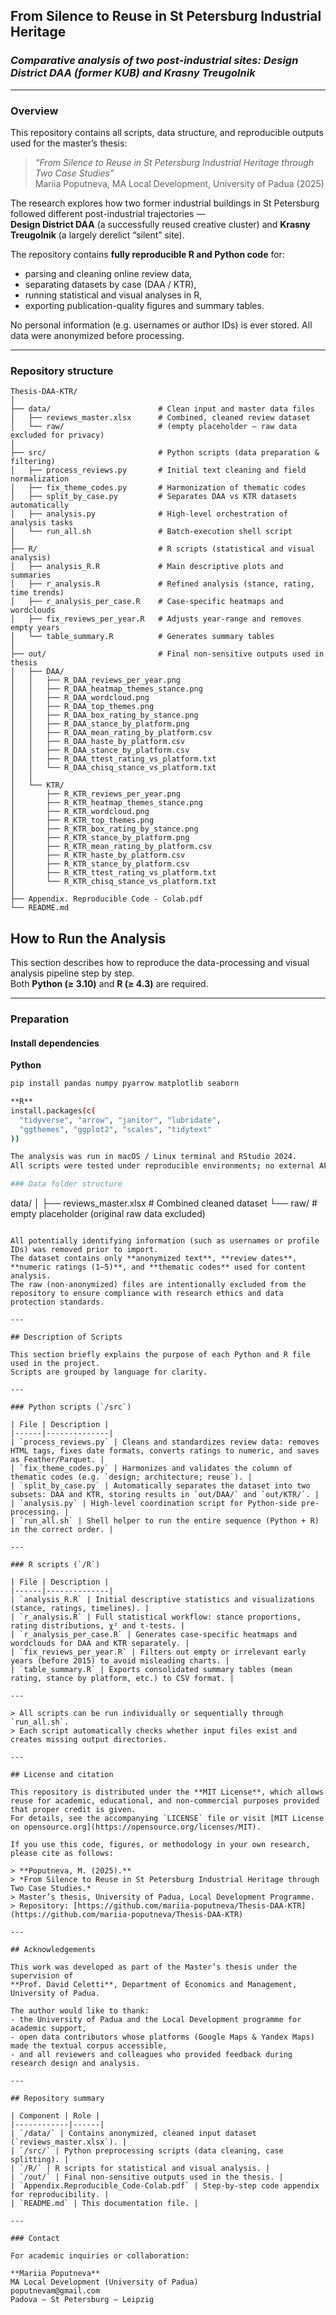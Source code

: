 ## From Silence to Reuse in St Petersburg Industrial Heritage  
### _Comparative analysis of two post-industrial sites: Design District DAA (former KUB) and Krasny Treugolnik_

---

### Overview

This repository contains all scripts, data structure, and reproducible outputs used for the master’s thesis:

> _“From Silence to Reuse in St Petersburg Industrial Heritage through Two Case Studies”_  
> Mariia Poputneva, MA Local Development, University of Padua (2025)

The research explores how two former industrial buildings in St Petersburg followed different post-industrial trajectories —  
**Design District DAA** (a successfully reused creative cluster) and **Krasny Treugolnik** (a largely derelict “silent” site).  

The repository contains **fully reproducible R and Python code** for:
- parsing and cleaning online review data,  
- separating datasets by case (DAA / KTR),  
- running statistical and visual analyses in R,  
- exporting publication-quality figures and summary tables.  

No personal information (e.g. usernames or author IDs) is ever stored. All data were anonymized before processing.

---

### Repository structure

```
Thesis-DAA-KTR/
│
├── data/                        # Clean input and master data files
│   ├── reviews_master.xlsx      # Combined, cleaned review dataset
│   └── raw/                     # (empty placeholder — raw data excluded for privacy)
│
├── src/                         # Python scripts (data preparation & filtering)
│   ├── process_reviews.py       # Initial text cleaning and field normalization
│   ├── fix_theme_codes.py       # Harmonization of thematic codes
│   ├── split_by_case.py         # Separates DAA vs KTR datasets automatically
│   ├── analysis.py              # High-level orchestration of analysis tasks
│   └── run_all.sh               # Batch-execution shell script
│
├── R/                           # R scripts (statistical and visual analysis)
│   ├── analysis_R.R             # Main descriptive plots and summaries
│   ├── r_analysis.R             # Refined analysis (stance, rating, time trends)
│   ├── r_analysis_per_case.R    # Case-specific heatmaps and wordclouds
│   ├── fix_reviews_per_year.R   # Adjusts year-range and removes empty years
│   └── table_summary.R          # Generates summary tables
│
├── out/                         # Final non-sensitive outputs used in thesis
│   ├── DAA/
│   │   ├── R_DAA_reviews_per_year.png
│   │   ├── R_DAA_heatmap_themes_stance.png
│   │   ├── R_DAA_wordcloud.png
│   │   ├── R_DAA_top_themes.png
│   │   ├── R_DAA_box_rating_by_stance.png
│   │   ├── R_DAA_stance_by_platform.png
│   │   ├── R_DAA_mean_rating_by_platform.csv
│   │   ├── R_DAA_haste_by_platform.csv
│   │   ├── R_DAA_stance_by_platform.csv
│   │   ├── R_DAA_ttest_rating_vs_platform.txt
│   │   └── R_DAA_chisq_stance_vs_platform.txt
│   │
│   └── KTR/
│       ├── R_KTR_reviews_per_year.png
│       ├── R_KTR_heatmap_themes_stance.png
│       ├── R_KTR_wordcloud.png
│       ├── R_KTR_top_themes.png
│       ├── R_KTR_box_rating_by_stance.png
│       ├── R_KTR_stance_by_platform.png
│       ├── R_KTR_mean_rating_by_platform.csv
│       ├── R_KTR_haste_by_platform.csv
│       ├── R_KTR_stance_by_platform.csv
│       ├── R_KTR_ttest_rating_vs_platform.txt
│       └── R_KTR_chisq_stance_vs_platform.txt
│
├── Appendix. Reproducible Code - Colab.pdf
└── README.md
```

## How to Run the Analysis

This section describes how to reproduce the data-processing and visual analysis pipeline step by step.  
Both **Python (≥ 3.10)** and **R (≥ 4.3)** are required.

---

### Preparation

#### Install dependencies

**Python**
```bash
pip install pandas numpy pyarrow matplotlib seaborn

**R**
install.packages(c(
  "tidyverse", "arrow", "janitor", "lubridate",
  "ggthemes", "ggplot2", "scales", "tidytext"
))

The analysis was run in macOS / Linux terminal and RStudio 2024.
All scripts were tested under reproducible environments; no external APIs are called.

### Data folder structure

```
data/
│
├── reviews_master.xlsx          # Combined cleaned dataset
└── raw/                         # empty placeholder (original raw data excluded)
```

All potentially identifying information (such as usernames or profile IDs) was removed prior to import.  
The dataset contains only **anonymized text**, **review dates**, **numeric ratings (1–5)**, and **thematic codes** used for content analysis.  
The raw (non-anonymized) files are intentionally excluded from the repository to ensure compliance with research ethics and data protection standards.

---

## Description of Scripts

This section briefly explains the purpose of each Python and R file used in the project.  
Scripts are grouped by language for clarity.

---

### Python scripts (`/src`)

| File | Description |
|------|--------------|
| `process_reviews.py` | Cleans and standardizes review data: removes HTML tags, fixes date formats, converts ratings to numeric, and saves as Feather/Parquet. |
| `fix_theme_codes.py` | Harmonizes and validates the column of thematic codes (e.g. `design; architecture; reuse`). |
| `split_by_case.py` | Automatically separates the dataset into two subsets: DAA and KTR, storing results in `out/DAA/` and `out/KTR/`. |
| `analysis.py` | High-level coordination script for Python-side pre-processing. |
| `run_all.sh` | Shell helper to run the entire sequence (Python + R) in the correct order. |

---

### R scripts (`/R`)

| File | Description |
|------|--------------|
| `analysis_R.R` | Initial descriptive statistics and visualizations (stance, ratings, timelines). |
| `r_analysis.R` | Full statistical workflow: stance proportions, rating distributions, χ² and t-tests. |
| `r_analysis_per_case.R` | Generates case-specific heatmaps and wordclouds for DAA and KTR separately. |
| `fix_reviews_per_year.R` | Filters out empty or irrelevant early years (before 2015) to avoid misleading charts. |
| `table_summary.R` | Exports consolidated summary tables (mean rating, stance by platform, etc.) to CSV format. |

---

> All scripts can be run individually or sequentially through `run_all.sh`.  
> Each script automatically checks whether input files exist and creates missing output directories.

---

## License and citation

This repository is distributed under the **MIT License**, which allows reuse for academic, educational, and non-commercial purposes provided that proper credit is given.  
For details, see the accompanying `LICENSE` file or visit [MIT License on opensource.org](https://opensource.org/licenses/MIT).

If you use this code, figures, or methodology in your own research, please cite as follows:

> **Poputneva, M. (2025).**  
> *From Silence to Reuse in St Petersburg Industrial Heritage through Two Case Studies.*  
> Master’s thesis, University of Padua, Local Development Programme.  
> Repository: [https://github.com/mariia-poputneva/Thesis-DAA-KTR](https://github.com/mariia-poputneva/Thesis-DAA-KTR)

---

## Acknowledgements

This work was developed as part of the Master’s thesis under the supervision of  
**Prof. David Celetti**, Department of Economics and Management, University of Padua.

The author would like to thank:
- the University of Padua and the Local Development programme for academic support, 
- open data contributors whose platforms (Google Maps & Yandex Maps) made the textual corpus accessible,  
- and all reviewers and colleagues who provided feedback during research design and analysis.

---

## Repository summary

| Component | Role |
|------------|------|
| `/data/` | Contains anonymized, cleaned input dataset (`reviews_master.xlsx`). |
| `/src/` | Python preprocessing scripts (data cleaning, case splitting). |
| `/R/` | R scripts for statistical and visual analysis. |
| `/out/` | Final non-sensitive outputs used in the thesis. |
| `Appendix.Reproducible_Code-Colab.pdf` | Step-by-step code appendix for reproducibility. |
| `README.md` | This documentation file. |

---

### Contact

For academic inquiries or collaboration:

**Mariia Poputneva**  
MA Local Development (University of Padua)  
poputnevam@gmail.com  
Padova — St Petersburg — Leipzig  
